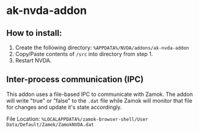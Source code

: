 # ak-nvda-addon

## How to install:

1. Create the following directory: `%APPDATA%/NVDA/addons/ak-nvda-addon`
2. Copy/Paste contents of `/src` into directory from step 1.
3. Restart NVDA.

## Inter-process communication (IPC)

This addon uses a file-based IPC to communicate with Zamok. The addon will write "true" or "false" to the `.dat` file while Zamok will monitor that file for changes and update it's state accordingly.

File Location: `%LOCALAPPDATA%/zamok-browser-shell/User Data/Default/Zamok/ZamokNVDA.dat`

